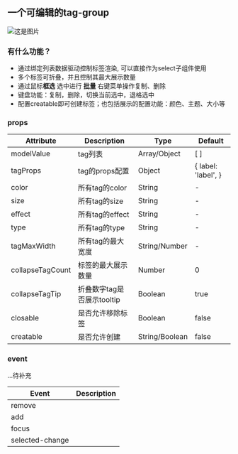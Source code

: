 ## 一个可编辑的tag-group
![这是图片](/showCase.gif "Magic Gardens")
### 有什么功能？
- 通过绑定列表数据驱动控制标签渲染, 可以直接作为select子组件使用
- 多个标签可折叠，并且控制其最大展示数量
- 通过鼠标**框选** 选中进行 **批量** 右键菜单操作复制、删除
- 键盘功能：复制，删除，切换当前选中，退格选中
- 配置creatable即可创建标签；也包括展示的配置功能：颜色、主题、大小等

### props
| Attribute        | Description        | Type           | Default             |
|------------------|--------------------|----------------|---------------------|
| modelValue       | tag列表              | Array/Object   | [ ]                 |
| tagProps         | tag的props配置        | Object         | { label: 'label', } |
| color            | 所有tag的color        | String         | -                   |
| size             | 所有tag的size         | String         | -                   |
| effect           | 所有tag的effect       | String         | -                   |
| type             | 所有tag的type         | String         | -                   |
| tagMaxWidth      | 所有tag的最大宽度         | String/Number  | -                   |
| collapseTagCount | 标签的最大展示数量          | Number         | 0                   |
| collapseTagTip   | 折叠数字tag是否展示tooltip | Boolean        | true                |
| closable         | 是否允许移除标签           | Boolean        | false               |
| creatable        | 是否允许创建             | String/Boolean | false               |

### event
...待补充

| Event           | Description |
|-----------------|-------------|
| remove          |             |
| add             |             |
| focus           |             |
| selected-change |             |

